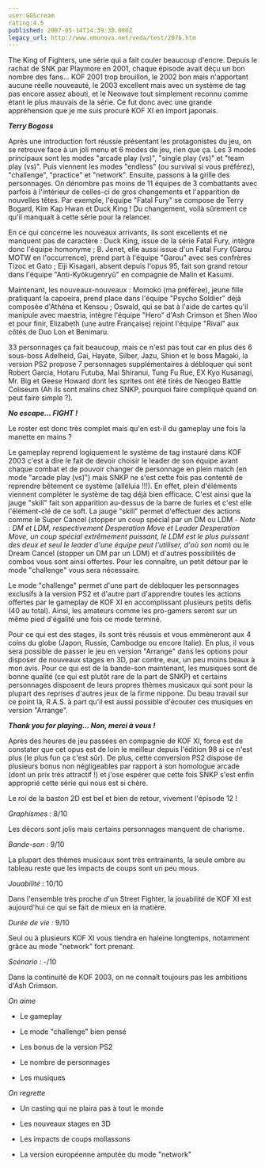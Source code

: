 ```yaml
---
user:GGScream
rating:4.5
published: 2007-05-14T14:39:30.000Z
legacy_url: http://www.emunova.net/veda/test/2076.htm
---
```

The King of Fighters, une série qui a fait couler beaucoup d'encre. Depuis le rachat de SNK par Playmore en 2001, chaque épisode avait déçu un bon nombre des fans... KOF 2001 trop brouillon, le 2002 bon mais n'apportant aucune réelle nouveauté, le 2003 excellent mais avec un système de tag pas encore assez abouti, et le Neowave tout simplement reconnu comme étant le plus mauvais de la série. Ce fut donc avec une grande appréhension que je me suis procuré KOF XI en import japonais.  

  

  

**_Terry Bogoss_**  

  

Après une introduction fort réussie présentant les protagonistes du jeu, on se retrouve face à un joli menu et 6 modes de jeu, rien que ça. Les 3 modes principaux sont les modes "arcade play (vs)", "single play (vs)" et "team play (vs)". Puis viennent les modes "endless" (ou survival si vous préférez), "challenge", "practice" et "network". Ensuite, passons à la grille des personnages. On dénombre pas moins de 11 équipes de 3 combattants avec parfois à l'intérieur de celles-ci de gros changements et l'apparition de nouvelles têtes. Par exemple, l'équipe "Fatal Fury" se compose de Terry Bogard, Kim Kap Hwan et Duck King ! Du changement, voilà sûrement ce qu'il manquait à cette série pour la relancer.  

  

En ce qui concerne les nouveaux arrivants, ils sont excellents et ne manquent pas de caractère : Duck King, issue de la série Fatal Fury, intègre donc l'équipe homonyme ; B. Jenet, elle aussi issue d'un Fatal Fury (Garou MOTW en l'occurrence), prend part à l'équipe "Garou" avec ses confrères Tizoc et Gato ; Eiji Kisagari, absent depuis l'opus 95, fait son grand retour dans l'équipe "Anti-Kyôkugenryû" en compagnie de Malin et Kasumi.  

  

Maintenant, les nouveaux-nouveaux : Momoko (ma préférée), jeune fille pratiquant la capoeira, prend place dans l'équipe "Psycho Soldier" déjà composée d'Athéna et Kensou ; Oswald, qui se bat à l'aide de cartes qu'il manipule avec maestria, intègre l'équipe "Hero" d'Ash Crimson et Shen Woo et pour finir, Elizabeth (une autre Française) rejoint l'équipe "Rival" aux côtés de Duo Lon et Benimaru.  

  

33 personnages ça fait beaucoup, mais ce n'est pas tout car en plus des 6 sous-boss Adelheid, Gai, Hayate, Silber, Jazu, Shion et le boss Magaki, la version PS2 propose 7 personnages supplémentaires à débloquer qui sont Robert Garcia, Hotaru Futuba, Mai Shiranui, Tung Fu Rue, EX Kyo Kusanagi, Mr. Big et Geese Howard dont les sprites ont été tirés de Neogeo Battle Coliseum (Ah ils sont malins chez SNKP, pourquoi faire compliqué quand on peut faire simple ?).  

  

  

**_No escape... FIGHT !_**  

  

Le roster est donc très complet mais qu'en est-il du gameplay une fois la manette en mains ?  

  

Le gameplay reprend logiquement le système de tag instauré dans KOF 2003 c'est à dire le fait de devoir choisir le leader de son équipe avant chaque combat et de pouvoir changer de personnage en plein match (en mode "arcade play (vs)") mais SNKP ne s'est cette fois pas contenté de reprendre bêtement ce système (alléluia !!!). En effet, plein d'éléments viennent compléter le système de tag déjà bien efficace. C'est ainsi que la jauge "skill" fait son apparition au-dessus de la barre de furies et c'est elle l'élément-clé de ce soft. La jauge "skill" permet d'effectuer des actions comme le Super Cancel (stopper un coup spécial par un DM ou LDM _- Note : DM et LDM, respectivement Desperation Move et Leader Desperation Move, un coup spécial extrêmement puissant, le LDM est le plus puissant des deux et seul le leader d'une équipe peut l'utiliser, d'où son nom_) ou le Dream Cancel (stopper un DM par un LDM) et d'autres possibilités de combos vous sont ainsi offertes. Pour les connaître, un petit détour par le mode "challenge" vous sera nécessaire.  

  

Le mode "challenge" permet d'une part de débloquer les personnages exclusifs à la version PS2 et d'autre part d'apprendre toutes les actions offertes par le gameplay de KOF XI en accomplissant plusieurs petits défis (40 au total). Ainsi, les amateurs comme les pro-gamers seront sur un même pied d'égalité une fois ce mode terminé.  

  

Pour ce qui est des stages, ils sont très réussis et vous emmèneront aux 4 coins du globe (Japon, Russie, Cambodge ou encore Italie). En plus, il vous sera possible de passer le jeu en version "Arrange" dans les options pour disposer de nouveaux stages en 3D, par contre, eux, un peu moins beaux à mon avis. Pour ce qui est de la bande-son maintenant, les musiques sont de bonne qualité (ce qui est plutôt rare de la part de SNKP) et certains personnages disposent de leurs propres thèmes musicaux qui sont pour la plupart des reprises d'autres jeux de la firme nippone. Du beau travail sur ce point là, R.A.S. à part qu'il est aussi possible d'écouter ces musiques en version "Arrange".  

  

  

**_Thank you for playing... Non, merci à vous !_**  

  

Après des heures de jeu passées en compagnie de KOF XI, force est de constater que cet opus est de loin le meilleur depuis l'édition 98 si ce n'est plus (le plus fun ça c'est sûr). De plus, cette conversion PS2 dispose de plusieurs bonus non négligeables par rapport à son homologue arcade (dont un prix très attractif !) et j'ose espérer que cette fois SNKP s'est enfin approprié cette série qui nous est si chère.  

Le roi de la baston 2D est bel et bien de retour, vivement l'épisode 12 !  

  

  

_Graphismes :_ 8/10  

Les décors sont jolis mais certains personnages manquent de charisme.  

_Bande-son :_ 9/10  

La plupart des thèmes musicaux sont très entrainants, la seule ombre au tableau reste que les impacts de coups sont un peu mous.  

_Jouabilité :_ 10/10  

Dans l'ensemble très proche d'un Street Fighter, la jouabilité de KOF XI est aujourd'hui ce qui se fait de mieux en la matière.  

_Durée de vie :_ 9/10  

Seul ou à plusieurs KOF XI vous tiendra en haleine longtemps, notamment grâce au mode "network" fort prenant.  

_Scénario :_ -/10  

Dans la continuité de KOF 2003, on ne connaît toujours pas les ambitions d'Ash Crimson.  

  

  

_On aime_  

- Le gameplay  

- Le mode "challenge" bien pensé  

- Les bonus de la version PS2  

- Le nombre de personnages  

- Les musiques  

  

_On regrette_  

- Un casting qui ne plaira pas à tout le monde  

- Les nouveaux stages en 3D  

- Les impacts de coups mollassons  

- La version européenne amputée du mode "network"
